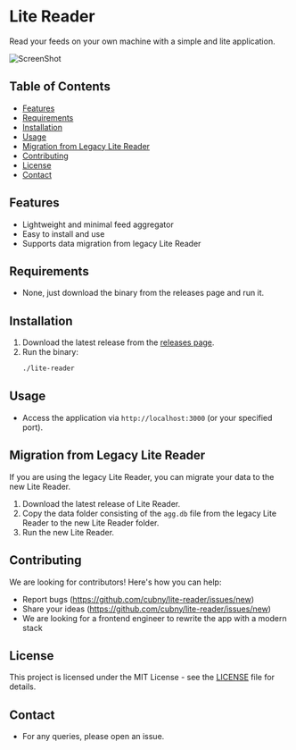 # Lite Reader

Read your feeds on your own machine with a simple and lite application.

![ScreenShot](https://raw.github.com/cubny/lite-reader/master/public/images/screenshot.png)

## Table of Contents
- [Features](#features)
- [Requirements](#requirements)
- [Installation](#installation)
- [Usage](#usage)
- [Migration from Legacy Lite Reader](#migration-from-legacy-lite-reader)
- [Contributing](#contributing)
- [License](#license)
- [Contact](#contact)

## Features
- Lightweight and minimal feed aggregator
- Easy to install and use
- Supports data migration from legacy Lite Reader

## Requirements
- None, just download the binary from the releases page and run it.

## Installation
1. Download the latest release from the [releases page](link).
2. Run the binary:
   ```sh
   ./lite-reader
   ```

## Usage
- Access the application via `http://localhost:3000` (or your specified port).

## Migration from Legacy Lite Reader
If you are using the legacy Lite Reader, you can migrate your data to the new Lite Reader.
1. Download the latest release of Lite Reader.
2. Copy the data folder consisting of the `agg.db` file from the legacy Lite Reader to the new Lite Reader folder.
3. Run the new Lite Reader.

## Contributing
We are looking for contributors! Here's how you can help:
- Report bugs (https://github.com/cubny/lite-reader/issues/new)
- Share your ideas (https://github.com/cubny/lite-reader/issues/new)
- We are looking for a frontend engineer to rewrite the app with a modern stack

## License
This project is licensed under the MIT License - see the [LICENSE](LICENSE) file for details.

## Contact
- For any queries, please open an issue.

